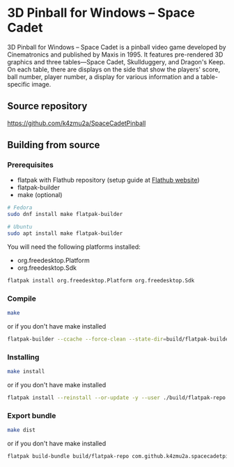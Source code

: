# 3D Pinball for Windows – Space Cadet

3D Pinball for Windows – Space Cadet is a pinball video game developed by Cinematronics and published by Maxis in 1995. It features pre-rendered 3D graphics and three tables—Space Cadet, Skullduggery, and Dragon's Keep. On each table, there are displays on the side that show the players' score, ball number, player number, a display for various information and a table-specific image.

## Source repository

<https://github.com/k4zmu2a/SpaceCadetPinball>

## Building from source

### Prerequisites

- flatpak with Flathub repository (setup guide at [Flathub website](https://flatpak.org/setup/))
- flatpak-builder
- make (optional)

```bash
# Fedora
sudo dnf install make flatpak-builder

# Ubuntu
sudo apt install make flatpak-builder
```

You will need the following platforms installed:

- org.freedesktop.Platform
- org.freedesktop.Sdk

```bash
flatpak install org.freedesktop.Platform org.freedesktop.Sdk
```

### Compile

```bash
make
```

or if you don't have make installed

```bash
flatpak-builder --ccache --force-clean --state-dir=build/flatpak-builder --repo=build/flatpak-repo build/flatpak-target com.github.k4zmu2a.spacecadetpinball
```

### Installing

```bash
make install
```

or if you don't have make installed

```bash
flatpak install --reinstall --or-update -y --user ./build/flatpak-repo com.github.k4zmu2a.spacecadetpinball
```

### Export bundle

```bash
make dist
```

or if you don't have make installed

```bash
flatpak build-bundle build/flatpak-repo com.github.k4zmu2a.spacecadetpinball.flatpak com.github.k4zmu2a.spacecadetpinball
```
